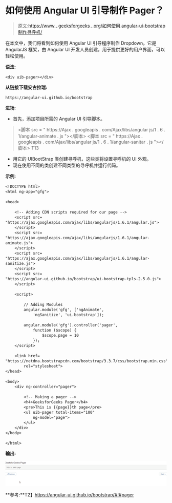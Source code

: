 # 如何使用 Angular UI 引导制作 Pager？

> 原文:[https://www . geeksforgeeks . org/如何使用 angular-ui-bootstrap 制作寻呼机/](https://www.geeksforgeeks.org/how-to-make-pager-using-angular-ui-bootstrap/)

在本文中，我们将看到如何使用 Angular UI 引导程序制作 Dropdown。它是 AngularJS 框架，由 Angular UI 开发人员创建，用于提供更好的用户界面，可以轻松使用。

**语法:**

```
<div uib-pager></div>
```

**从链接下载安古拉瑞:**

```
https://angular-ui.github.io/bootstrap
```

**进场:**

*   首先，添加项目所需的 Angular UI 引导脚本。

> <脚本 src = " https://Ajax . googleapis . com/Ajax/libs/angular js/1 . 6 . 1/angular-animate . js "></脚本>
> <脚本 src = " https://Ajax . googleapis . com/Ajax/libs/angular js/1 . 6 . 1/angular-sanitar . js "></脚本>
> T13

*   用它的 UIBootStrap 类创建寻呼机，这些类将设置寻呼机的 UI 外观。
*   现在使用不同的类创建不同类型的寻呼机并运行代码。

**示例:**

```
<!DOCTYPE html>
<html ng-app="gfg">

<head>

    <!-- Adding CDN scripts required for our page -->
    <script src=
"https://ajax.googleapis.com/ajax/libs/angularjs/1.6.1/angular.js">
    </script>
    <script src=
"https://ajax.googleapis.com/ajax/libs/angularjs/1.6.1/angular-animate.js">
    </script>
    <script src=
"https://ajax.googleapis.com/ajax/libs/angularjs/1.6.1/angular-sanitize.js">
    </script>
    <script src=
"https://angular-ui.github.io/bootstrap/ui-bootstrap-tpls-2.5.0.js">
    </script>

    <script>

        // Adding Modules
        angular.module('gfg', ['ngAnimate', 
            'ngSanitize', 'ui.bootstrap']);

        angular.module('gfg').controller('pager', 
            function ($scope) {
                $scope.page = 10
            });
    </script>

    <link href=
"https://netdna.bootstrapcdn.com/bootstrap/3.3.7/css/bootstrap.min.css" 
        rel="stylesheet">
</head>

<body>
    <div ng-controller="pager">

        <!-- Making a pager -->
        <h4>GeeksforGeeks Pager</h4>
        <pre>This is {{page}}th page</pre>
        <ul uib-pager total-items="100" 
            ng-model="page">
        </ul>
    </div>
</body>

</html>
```

**输出:**

![](img/653dfba36f875e9f7f2868eb75965f6c.png)

**参考:**T2】https://angular-ui.github.io/bootstrap/#!#pager
